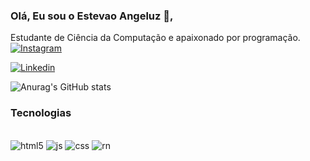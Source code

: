 ### Olá, Eu sou o Estevao Angeluz 🐨,
Estudante de Ciência da Computação e apaixonado por programação. 
[![Instagram](https://img.shields.io/badge/Instagram-E4405F?style=for-the-badge&logo=instagram&logoColor=white)](https://www.instagram.com/angeluzj27/)	

[![Linkedin](https://img.shields.io/badge/LinkedIn-0077B5?style=for-the-badge&logo=linkedin&logoColor=white)](https://www.linkedin.com/in/est%C3%AAv%C3%A3o-a-11268910b/)	

![Anurag's GitHub stats](https://github-readme-stats.vercel.app/api?username=Angeluz20&show_icons=true&theme=dracula)

### Tecnologias
<div style="display: inline_block"><br/>
<img alin='center' alt='html5' src='https://img.shields.io/badge/HTML5-E34F26?style=for-the-badge&logo=html5&logoColor=white'/>

<img alin='center' alt='js' src='https://img.shields.io/badge/JavaScript-F7DF1E?style=for-the-badge&logo=javascript&logoColor=black'/>

<img alin='center' alt='css' src='https://img.shields.io/badge/CSS3-1572B6?style=for-the-badge&logo=css3&logoColor=white'/>

<img alin='center' alt='rn' src='https://img.shields.io/badge/React_Native-20232A?style=for-the-badge&logo=react&logoColor=61DAFB'/>
</div>
	
